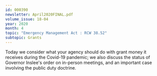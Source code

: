 ```yaml
---
id: 000390
newsletter: April2020FINAL.pdf
volume_issue: 18-04
year: 2020
month: 4
topic: "Emergency Management Act : RCW 38.52"
subtopic: Grants
---
```


Today we consider what your agency should do with grant money it receives during the Covid-19 pandemic; we also discuss the status of Governor Inslee's order on in-person meetings, and an important case involving the public duty doctrine.